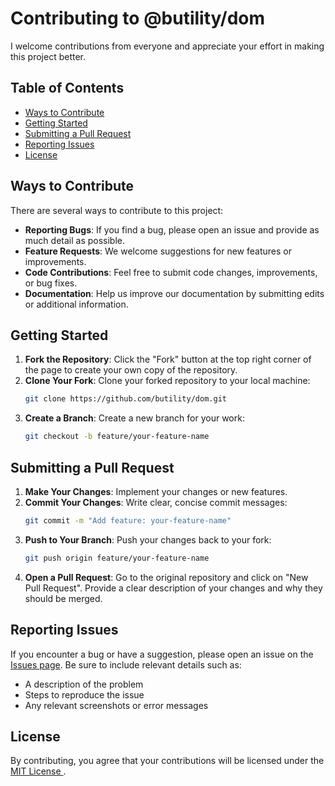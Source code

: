 
# Contributing to @butility/dom
I welcome contributions from everyone and appreciate your effort in making this project better.

## Table of Contents

- [Ways to Contribute](#ways-to-contribute)
- [Getting Started](#getting-started)
- [Submitting a Pull Request](#submitting-a-pull-request)
- [Reporting Issues](#reporting-issues)
- [License](#license)

## Ways to Contribute

There are several ways to contribute to this project:

- **Reporting Bugs**: If you find a bug, please open an issue and provide as much detail as possible.
- **Feature Requests**: We welcome suggestions for new features or improvements.
- **Code Contributions**: Feel free to submit code changes, improvements, or bug fixes.
- **Documentation**: Help us improve our documentation by submitting edits or additional information.

## Getting Started

1. **Fork the Repository**: Click the "Fork" button at the top right corner of the page to create your own copy of the repository.
2. **Clone Your Fork**: Clone your forked repository to your local machine:
   ```bash
   git clone https://github.com/butility/dom.git
   ```
3. **Create a Branch**: Create a new branch for your work:
   ```bash
   git checkout -b feature/your-feature-name
   ```

## Submitting a Pull Request

1. **Make Your Changes**: Implement your changes or new features.
2. **Commit Your Changes**: Write clear, concise commit messages:
   ```bash
   git commit -m "Add feature: your-feature-name"
   ```
3. **Push to Your Branch**: Push your changes back to your fork:
   ```bash
   git push origin feature/your-feature-name
   ```
4. **Open a Pull Request**: Go to the original repository and click on "New Pull Request". Provide a clear description of your changes and why they should be merged.

## Reporting Issues

If you encounter a bug or have a suggestion, please open an issue on the [Issues page](https://github.com/butility/dom/issues). Be sure to include relevant details such as:

- A description of the problem
- Steps to reproduce the issue
- Any relevant screenshots or error messages

## License

By contributing, you agree that your contributions will be licensed under the [MIT License ](LICENSE).
